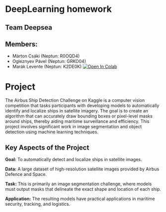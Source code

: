 # DeepLearning homework
## Team Deepsea
## Members:
  - Márton Csáki (Neptun: R0OQD4)
  - Ogleznyev Pável (Neptun: GRKO04)
  - Marák Levente (Neptun: K2DE0K)
[![Open In Colab](https://colab.research.google.com/assets/colab-badge.svg)](https://colab.research.google.com/github/leventemarak/DeepSea-DeepLearn_HomeWork/blob/main/DeepSea_nagyhf.ipynb)
# Project
  The Airbus Ship Detection Challenge on Kaggle is a computer vision competition that tasks participants with developing models to automatically identify and localize ships in satellite imagery. The goal is to create an algorithm that can accurately draw bounding boxes or pixel-level masks around ships, thereby aiding maritime surveillance and efficiency. This project involves significant work in image segmentation and object detection using machine learning techniques.

## Key Aspects of the Project
  **Goal:** To automatically detect and localize ships in satellite images.

  **Data:** A large dataset of high-resolution satellite images provided by Airbus Defence and Space.

  **Task:** This is primarily an image segmentation challenge, where models must output masks that delineate the exact shape and location of each ship.

  **Application:** The resulting models have practical applications in maritime security, tracking, and logistics.
